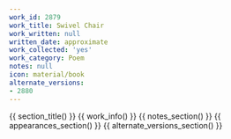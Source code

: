 ```yaml
---
work_id: 2879
work_title: Swivel Chair
work_written: null
written_date: approximate
work_collected: 'yes'
work_category: Poem
notes: null
icon: material/book
alternate_versions:
- 2880
---
```


{{ section_title() }}
{{ work_info() }}
{{ notes_section() }}
{{ appearances_section() }}
{{ alternate_versions_section() }}